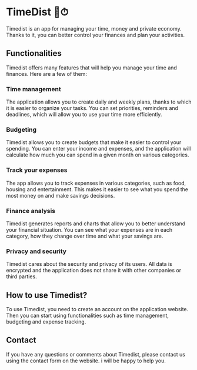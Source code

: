# TimeDist 💎⏱

Timedist is an app for managing your time, money and private economy. Thanks to it, you can better control your finances and plan your activities.

## Functionalities

Timedist offers many features that will help you manage your time and finances. Here are a few of them:

### Time management

The application allows you to create daily and weekly plans, thanks to which it is easier to organize your tasks. You can set priorities, reminders and deadlines, which will allow you to use your time more efficiently.

### Budgeting

Timedist allows you to create budgets that make it easier to control your spending. You can enter your income and expenses, and the application will calculate how much you can spend in a given month on various categories.

### Track your expenses

The app allows you to track expenses in various categories, such as food, housing and entertainment. This makes it easier to see what you spend the most money on and make savings decisions.

### Finance analysis

Timedist generates reports and charts that allow you to better understand your financial situation. You can see what your expenses are in each category, how they change over time and what your savings are.

### Privacy and security

Timedist cares about the security and privacy of its users. All data is encrypted and the application does not share it with other companies or third parties.

## How to use Timedist?

To use Timedist, you need to create an account on the application website. Then you can start using functionalities such as time management, budgeting and expense tracking.

## Contact

If you have any questions or comments about Timedist, please contact us using the contact form on the website. i will be happy to help you.

